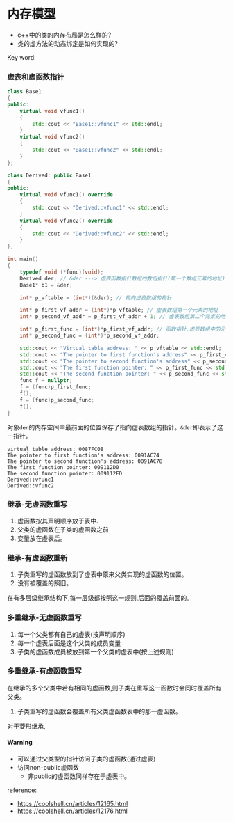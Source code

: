 # 内存模型
* c++中的类的内存布局是怎么样的?
* 类的虚方法的动态绑定是如何实现的?

Key word: 

### 虚表和虚函数指针

```c++
class Base1
{
public:
    virtual void vfunc1() 
    {
        std::cout << "Base1::vfunc1" << std::endl;
    }
    virtual void vfunc2()
    {
        std::cout << "Base1::vfunc2" << std::endl;
    }
};

class Derived: public Base1
{
public:
    virtual void vfunc1() override
    {
        std::cout << "Derived::vfunc1" << std::endl;
    }
    virtual void vfunc2() override
    {
        std::cout << "Derived::vfunc2" << std::endl;
    }
};

int main()
{
    typedef void (*func)(void);
    Derived der; // &der ---> 虚表函数指针数组的数组指针(第一个数组元素的地址)
    Base1* b1 = &der;

    int* p_vftable = (int*)(&der); // 指向虚表数组的指针

    int* p_first_vf_addr = (int*)*p_vftable; // 虚表数组第一个元素的地址
    int* p_second_vf_addr = p_first_vf_addr + 1; // 虚表数组第二个元素的地址

    int* p_first_func = (int*)*p_first_vf_addr; // 函数指针,虚表数组中的元素
    int* p_second_func = (int*)*p_second_vf_addr;

    std::cout << "Virtual table address: " << p_vftable << std::endl; 
    std::cout << "The pointer to first function's address" << p_first_vf_addr << std::endl; 
    std::cout << "The pointer to second function's address" << p_second_vf_addr << std::endl; 
    std::cout << "The first function pointer: " << p_first_func << std::endl;
    std::cout << "The second function pointer: " << p_second_func << std::endl;
    func f = nullptr;
    f = (func)p_first_func;
    f();
    f = (func)p_second_func;
    f();
}
```
对象`der`的内存空间中最前面的位置保存了指向虚表数组的指针。`&der`即表示了这一指针。
```
virtual table address: 0087FC08
The pointer to first function's address: 0091AC74
The pointer to second function's address: 0091AC78
The first function pointer: 009112D0
The second function pointer: 009112FD
Derived::vfunc1
Derived::vfunc2
```

### 继承-无虚函数重写
1. 虚函数按其声明顺序放于表中.
2. 父类的虚函数在子类的虚函数之前
3. 变量放在虚表后。

### 继承-有虚函数重新
1. 子类重写的虚函数放到了虚表中原来父类实现的虚函数的位置。
2. 没有被覆盖的照旧。

在有多层级继承结构下,每一层级都按照这一规则,后面的覆盖前面的。

### 多重继承-无虚函数重写
1. 每一个父类都有自己的虚表(按声明顺序)
2. 每一个虚表后面是这个父类的成员变量
2. 子类的虚函数成员被放到第一个父类的虚表中(按上述规则)

### 多重继承-有虚函数重写
在继承的多个父类中若有相同的虚函数,则子类在重写这一函数时会同时覆盖所有父类。
1. 子类重写的虚函数会覆盖所有父类虚函数表中的那一虚函数。


对于菱形继承, 
#### Warning
* 可以通过父类型的指针访问子类的虚函数(通过虚表)
* 访问non-public虚函数
    * 非public的虚函数同样存在于虚表中。

reference:

* https://coolshell.cn/articles/12165.html
* https://coolshell.cn/articles/12176.html